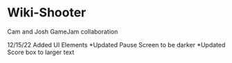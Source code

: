 # Wiki-Shooter
Cam and Josh GameJam collaboration 

12/15/22
Added UI Elements
*Updated Pause Screen to be darker
*Updated Score box to larger text
